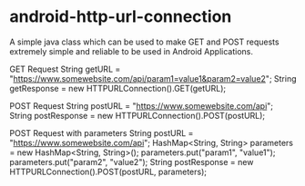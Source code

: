 # android-http-url-connection
A simple java class which can be used to make GET and POST requests extremely simple and reliable to be used in Android Applications.

GET Request
String getURL = "https://www.somewebsite.com/api/param1=value1&param2=value2";
String getResponse = new HTTPURLConnection().GET(getURL);


POST Request
String postURL = "https://www.somewebsite.com/api";
String postResponse = new HTTPURLConnection().POST(postURL);

POST Request with parameters
String postURL = "https://www.somewebsite.com/api";
HashMap<String, String> parameters = new HashMap<String, String>();
parameters.put("param1", "value1");
parameters.put("param2", "value2");
String postResponse = new HTTPURLConnection().POST(postURL, parameters);
